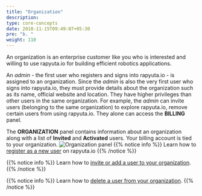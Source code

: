 ```yaml
---
title: "Organization"
description:
type: core-concepts
date: 2018-11-15T09:49:07+05:30
pre: "b. "
weight: 110
---
```

An organization is an enterprise customer like you who is interested and
willing to use rapyuta.io for building efficient robotics applications.

An _admin_ - the first user who registers and signs into rapyuta.io - is
assigned to an organization. Since the _admin_ is also the very first user who
signs into rapyuta.io, they must provide details about the organization such as
its name, official website and location. They have higher privileges than
other users in the same organization. For example, the _admin_ can invite users
(belonging to the same organization) to explore rapyuta.io, remove certain users
from using rapyuta.io. They alone can access the **BILLING** panel.

The **ORGANIZATION** panel contains information about an organization along with a
list of **Invited** and **Activated** users. Your billing account is tied to your
organization.
![Organization panel](/images/getting-started/organization/org-panel.png?classes=border,shadow&width=50pc)
{{% notice info %}}
Learn how to [register as a new user](/getting-started/register-new-user/) on rapyuta.io
{{% /notice %}}

{{% notice info %}}
Learn how to [invite or add a user to your organization](/getting-started/invite-user-to-org/).
{{% /notice %}}

{{% notice info %}}
Learn how to [delete a user from your organization](/getting-started/remove-user-from-org/).
{{% /notice %}}